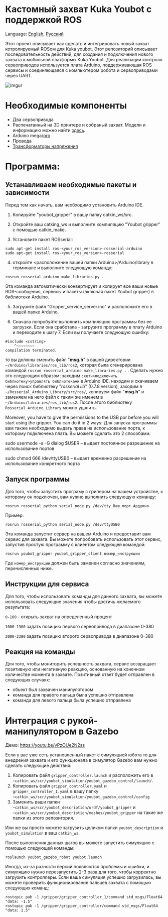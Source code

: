 # Кастомный захват Kuka Youbot с поддержкой ROS
Language: [English](https://github.com/Alex-T-RU-DE/Custom-gripper-for-youbot-with-ROS-control/blob/main/README.md), [Русский](https://github.com/Alex-T-RU-DE/Custom-gripper-for-youbot-with-ROS-control/blob/main/README.ru.md) 

Этот проект описывает как сделать и интегрировать новый захват котролируемый ROSом для Kuka youbot. Этот репозиторий описывает последовательность действий, для создания и подключения нового захвата к мобильной платформы Kuka Youbot. 
Для реализации контроля сервоприводов используется плата Arduino, поддерживающая ROS сервисы и соединяющаяся с компьютером робота и сервоприводами через UART. 

![Imgur](https://i.imgur.com/OSl2oGD.jpg)

# Необходимые компоненты

- Два сервопривода
- Распечатанный на 3D принтере и собраный захват. Модели и информацию можно найти [здесь](https://www.thingiverse.com/thing:4764063).
- Arduino mega/[pro](https://www.amazon.de/ARCELI-Arduino-Mega-ATmega2560-CH340G-Elektronik/dp/B07MQ1J9MR/ref=sr_1_13?dchild=1&keywords=arduino+pro&qid=1613692717&sr=8-13)
- Провода
- [Трансформаторы напряжения](https://www.amazon.de/LAOMAO-Wandler-einstellbar-Spannungswandler-Converter/dp/B00HV4EPG8/ref=asc_df_B00HV4EPG8/?tag=googshopde-21&linkCode=df0&hvadid=231941675984&hvpos=&hvnetw=g&hvrand=3852759402861473550&hvpone=&hvptwo=&hvqmt=&hvdev=c&hvdvcmdl=&hvlocint=&hvlocphy=9068552&hvtargid=pla-420005320986&psc=1&th=1&psc=1)


# Программа:

## Устанавливаем необходимые пакеты и зависимости
Перед тем как начать, вам необходимо установить Arduino IDE.

1. Копируйте "youbot_gripper" в вашу папку catkin_ws/src.

2. Откройте ваш catking_ws и выполните компиляцию "Youbot gripper" с помощью catkin_make.

3. Установите пакет ROSserial:
 ```
sudo apt-get install ros-<your_ros_version>-rosserial-arduino
sudo apt-get install ros-<your_ros_version>-rosserial
 ```
4. откройте <расположение вашей папки Arduino>/Arduino/library в терминале и выполните следующую команду:
```
rosrun rosserial_arduino make_libraries.py .
```
Эта команда автоматически конвертирует и копирует все ваши новые ROS-сообщения, сервисы и пакеты (включая пакет Youbot gripper) в библиотеки Arduino.

5. Загрузите файл "Gripper_service_server.ino" и расположите его в вашей папке Arduino.

6. Сначала попробуйте выполнить компиляцию программы без ее загрузки. Если она сработала - загрузите программу в плату Arduino и переходите к шагу 7. Если вы получаете следующую ошибку:

```
#include <cstring>
    ^~~~~~~~~
compilation terminated. 
 ```
то вы должны сменить файл "**msg.h**" в вашей директории `~/Arduino/libraries/ros_lib/ros2`, которая была сгенерирована командой ```rosrun rosserial_arduino make_libraries.py .``` . Сделать нужно это следующим образом: заходим `скетч>подключить библиотеку>управлять библиотеками` в Arduino IDE, находим и скачиваем через поиск библиотеку "*rosserial lib*" (0.7.8 version), заходим в `~/Rosserial_Arduino_Library/src/ros/`, копируем файл "**msg.h**" и заменяем на него файл с таким же именем в `~/Arduino/libraries/ros_lib/ros2`. После этого библиотеку `Rosserial_Arduino_Library` можно удалить.

Moreover, you have to give the permissions to the USB por before you will start using the gripper. You can do it in 2 ways:
Для запуска программы вам также необходимо выдать права на использование порта, к которому подключена плата. Вы можете сделать это 2 способами:

sudo usermode -a -G dialog $USER – выдает постоянное разрешение на использование портов

sudo chmod 666 /dev/ttyUSB0 – выдает временно разрешение на использование конкретного порта

## Запуск программы

Для того, чтобы запустить програму с грипером на вашем устройстве, к которому он подключен, вам нужно выполнить следующую команду:
  
```
rosrun rosserial_python serial_node.py /dev/tty_Ваш_порт_Ардуино
```
Пример:  
```
rosrun rosserial_python serial_node.py /dev/ttyUSB0
```
Эта команда запустит сервер на вашем Arduino и предоставит вам сервис для захвата. Вы можете попробовать использовать этот сервис, запустив простую программу с клиентом следующей командой:
```
rosrun youbot_gripper youbot_gripper_client номер_инструкции 
```
Где ```номер_инструкции``` должен быть заменен согласно значениям, перечисленных ниже.         
                                 
## Инструкции для сервиса

Для того, чтобы использовать команды для данного захвата, вы можете использовать следующие значения чтобы достичь желаемого результата:


```0-100``` - открыть захват на определенный процент

```1000-1380``` задать позицию первого сервопривода в диапазоне 0-380

```2000-2380``` задать позицию второго сервопривода в диапазоне 0-380

## Реакция на команды

Для того, чтобы мониторить успешность захвата, сервис возвращает позитивную или негативную реакцию, основанную на конечном количестве момента в захвате. Позитивный ответ будет отправлен в следующих случаях:

- обьект был захвачен манипулятором
- команда для правого пальца была успешно отправлена
- команда для левого пальца была успешно отправлена

# Интеграция с рукой-манипулятором в Gazebo 

Демо: https://youtu.be/vPzOUe2N2ss

Если у вас уже есть установленный пакет с симуляцией юбота то для внедрения захвата и его функционала в симулятор Gazebo вам нужно сделать следующие действия:

1. Копировать  файл `gripper_controller.launch` и расположить его в `~catkin_ws/scr/youbot_simulation/youbot_gazebo_control/launch/`.
2. Копировать файл `gripper_controller.yaml` и  `gripper_controller_1.yaml` в вашу папку `~catkin_ws/scr/youbot_simulation/youbot_gazebo_control/config`
3. Заменить ваши папки `~catkin_ws/scr/youbot_description/urdf/youbot_gripper` и `~catkin_ws/scr/youbot_description/meshes/youbot_gripper` на такие же папки из этого репозитория.

Или же вы просто можете загрузить целиком папки `youbot_description` и `youbot_simulation` в ваш `catkin_ws`.

После выполнения данных шагов вы можете запустить симуляцию с помощью следующей команды:
```
roslaunch youbot_gazebo_robot youbot.launch
``` 
Иногда, из-за разности версий появляются проблемы и ошибки, и симуляцию нужно перезапустить 2-3 раза для того, чтобы корректно загрузить контроллеры. 
Если ваша симуляция успешно загрузилась, вы можете проверить функционирование пальцев захвата с помощью следующих команд:

```
rostopic pub -1 /gripper/gripper_controller_1/command std_msgs/Float64 "data: -1.5" 
rostopic pub -1 /gripper/gripper_controller/command std_msgs/Float64 "data: 1.5"
``` 

